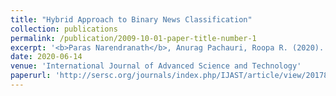 ```yaml
---
title: "Hybrid Approach to Binary News Classification"
collection: publications
permalink: /publication/2009-10-01-paper-title-number-1
excerpt: '<b>Paras Narendranath</b>, Anurag Pachauri, Roopa R. (2020). Hybrid Approach to Binary News Classification. International Journal of Advanced Science and Technology, 29(4s), 2367 - 2377'
date: 2020-06-14
venue: 'International Journal of Advanced Science and Technology'
paperurl: 'http://sersc.org/journals/index.php/IJAST/article/view/20178'
---
```


